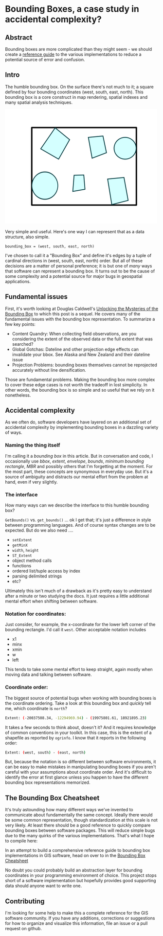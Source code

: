 # Bounding Boxes, a case study in accidental complexity?

## Abstract
Bounding boxes are more complicated than they might seem - we should create a [reference guide](https://github.com/perrygeo/bbox-cheatsheet/blob/master/reference.md)
to the various implementations to reduce a potential source of error and confusion.

## Intro
The humble bounding box. On the surface there's not much to it; a square defined by four bounding coordinates (west, south, east, north). This bounding box is a core construct in map rendering, spatial indexes and many spatial analysis techniques.

<img src="bbox.png">

Very simple and useful. Here's one way I can represent that as a data structure, also simple.

    bounding_box = (west, south, east, north)

I've chosen to call it a "Bounding Box" and define it's edges by a tuple of cardinal directions in (west, south, east, north) order. But all of these decisions are a matter of personal preference; it is but one of *many* ways that software can represent a bounding box. It turns out to be the cause of some complexity and a potential source for major bugs in geospatial applications.

## Fundamental issues
First, it's worth looking at Douglas Caldwell's
[Unlocking the Mysteries of the Bounding Box](http://www.stonybrook.edu/libmap/coordinates/seriesa/no2/a2.htm) to which this post is a sequel. He covers many of the fundamental issues with the bounding box representation. To summarize a few key points:

* Content Quandry: When collecting field observations, are you considering the extent of the observed data or the full extent that was searched?
* Global Gotchas: Dateline and other projection edge effects can invalidate your bbox. See Alaska and New Zealand and their dateline issue
* Projection Problems: bounding boxes themselves cannot be reprojected accurately without line densification.

Those are fundamental problems. Making the bounding box more complex to cover these edge cases is not worth the tradeoff in lost simplicity.  In other words, the bounding box is so simple and so useful that we rely on it nonetheless.

## Accidental complexity

As we often do, software developers have layered on an additional set of accidental complexity by implementing bounding boxes in a dazzling variety of ways.

### Naming the thing itself
I'm calling it a *bounding box* in this article. But in conversation and code, I
occasionally use *bbox*, *extent*, *envelope*, *bounds*, *minimum bounding rectangle*,
*MBR* and possibly others that I'm forgetting at the moment.
For the most part, these concepts are synonymous in everyday use. But
it's a source of ambiguity and distracts our mental effort from the problem at hand,
even if very slightly.

### The interface

How many ways can we describe the interface to this humble bounding box?

`GetBounds()` vs. `get_bounds()` ... ok I get that; it's just a difference in style
between programming languages. And of course syntax changes are to be expected. But do we also need ....

* `setExtent`
* `getMinX`
* `width`, `height`
* `ST_Extent`
* object method calls
* functions
* ordered list/tuple access by index
* parsing delimited strings
* etc?

Ultimately this isn't much of a drawback as it's pretty easy to understand after
a minute or two studying the docs. It just requires a little additional mental effort
when shifting between software.

### Notation for coordinates:
Just consider, for example, the x-coordinate for the lower left corner of the bounding rectangle. I'd call it `west`. Other acceptable notation includes

* x1
* minx
* xmin
* w
* left

This tends to take some mental effort to keep straight, again mostly when moving data and talking between software.



### Coordinate order:
The biggest source of potential bugs when working with bounding boxes is the coordinate ordering. Take a look at this bounding box and *quickly* tell me, which coordinate is `north`?

```bash
Extent: (-20037508.34, -12294969.94) - (19975801.61, 18921895.23)
```

It takes a few seconds to think about, doesn't it? And it requires knowledge of common conventions in your toolkit. In this case, this is the extent of a shapefile as reported by `ogrinfo`. I know that it reports in the following order:

```bash
Extent: (west, south) - (east, north)
```

But, because the notation is so different between software environments, it can be easy to make mistakes in manipulating bounding boxes if you aren't careful with your assumptions about coordinate order.
And it's difficult to identify the error
at first glance unless you happen to have the different bounding box representations memorized.

## The Bounding Box Cheatsheet

It's truly astounding how many different ways we've invented to communicate about
fundamentally the same concept. Ideally there would be some common representation, though standardization at this scale is not very likely. At least there should be a  good reference to quickly compare bounding boxes between software packages. This will reduce simple bugs due to the many quirks of the various implementations. That's what I hope to compile here:

In an attempt to build a comprehensive reference guide to bounding box implementations
in GIS software, head on over to in the <a href="reference.md">Bounding Box Cheatsheet</a>

No doubt you could probably build an abstraction layer for bounding coordinates in
your programming environment of choice. This project stops short of a software implementation but hopefully provides good supporting data should anyone want to write one.

## Contributing

I'm looking for some help to make this a complete reference for the GIS software community. If you have any additions, corrections or suggestions for how to organize and visualize this information, file an issue or a pull request on github.






